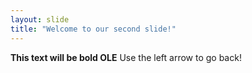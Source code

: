 ```yaml
---
layout: slide
title: "Welcome to our second slide!"
---
```

**This text will be bold OLE**
Use the left arrow to go back!
